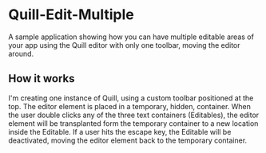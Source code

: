 # Quill-Edit-Multiple

A sample application showing how you can have multiple editable areas of your app using the Quill editor with only one toolbar, moving the editor around.

## How it works

I'm creating one instance of Quill, using a custom toolbar positioned at the top. The editor element is placed in a temporary, hidden, container. When the user double clicks any of the three text containers (Editables), the editor element will be transplanted form the temporary container to a new location inside the Editable. If a user hits the escape key, the Editable will be deactivated, moving the editor element back to the temporary container.
